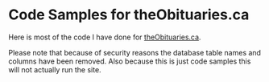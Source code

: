 Code Samples for theObituaries.ca
=========================

Here is most of the code I have done for <a href="http://www.theobituaries.ca">theObituaries.ca</a>.

Please note that because of security reasons the database table names and columns have been removed. Also because this is just code samples this will not actually run the site.